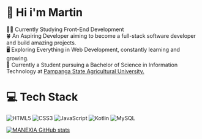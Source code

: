 # 👋 Hi i'm Martin
👨‍💻 Currently Studying Front-End Development </br>
🍀 An Aspiring Developer aiming to become a full-stack software developer and build amazing projects. </br>
🖥️ Exploring Everything in Web Development, constantly learning and growing. </br>
📖 Currently a Student pursuing a Bachelor of Science in Information Technology at [Pampanga State Agricultural University.](https://www.facebook.com/PSAUofficial) </br>
# 💻 Tech Stack
![HTML5](https://img.shields.io/badge/html5-%23E34F26.svg?style=for-the-badge&logo=html5&logoColor=white)
![CSS3](https://img.shields.io/badge/css3-%231572B6.svg?style=for-the-badge&logo=css3&logoColor=white)
![JavaScript](https://img.shields.io/badge/javascript-%23323330.svg?style=for-the-badge&logo=javascript&logoColor=%23F7DF1E)
![Kotlin](https://img.shields.io/badge/kotlin-%237F52FF.svg?style=for-the-badge&logo=kotlin&logoColor=white)
![MySQL](https://img.shields.io/badge/mysql-4479A1.svg?style=for-the-badge&logo=mysql&logoColor=white)
<!---
MANEXIA/MANEXIA is a ✨ special ✨ repository because its `README.md` (this file) appears on your GitHub profile.
You can click the Preview link to take a look at your changes.
--->




<!-- Github Stats from https://github.com/anuraghazra/github-readme-stats -->
 [![MANEXIA GitHub stats](https://github-readme-stats.vercel.app/api?username=MANEXIA&show_icons=true&hide=contribs,prs&theme=radical)](https://github.com/anuraghazra/github-readme-stats) 


